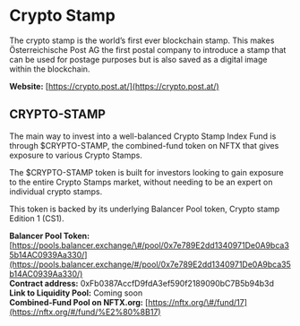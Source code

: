 # Crypto Stamp

The crypto stamp is the world’s first ever blockchain stamp. This makes Österreichische Post AG the first postal company to introduce a stamp that can be used for postage purposes but is also saved as a digital image within the blockchain.

**Website:** [https://crypto.post.at/](https://crypto.post.at/)

## CRYPTO-STAMP

The main way to invest into a well-balanced Crypto Stamp Index Fund is through $CRYPTO-STAMP, the combined-fund token on NFTX that gives exposure to various Crypto Stamps.

The $CRYPTO-STAMP token is built for investors looking to gain exposure to the entire Crypto Stamps market, without needing to be an expert on individual crypto stamps.

This token is backed by its underlying Balancer Pool token, Crypto stamp Edition 1 \(CS1\).

**Balancer Pool Token:** [https://pools.balancer.exchange/\#/pool/0x7e789E2dd1340971De0A9bca35b14AC0939Aa330/](https://pools.balancer.exchange/#/pool/0x7e789E2dd1340971De0A9bca35b14AC0939Aa330/)  
**Contract address:** 0xFb0387AccfD9fdA3ef590f2189090bC7B5b94b3d  
**Link to Liquidity Pool:** Coming soon  
**Combined-Fund Pool on NFTX.org:** [https://nftx.org/\#/fund/​17](https://nftx.org/#/fund/%E2%80%8B17)

